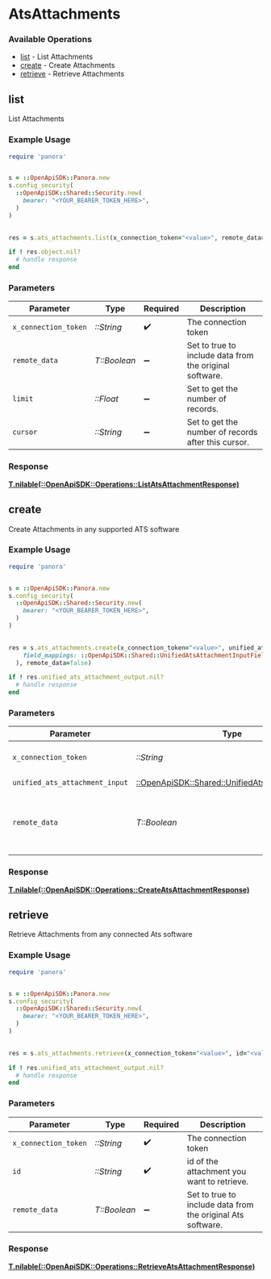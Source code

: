 # AtsAttachments


### Available Operations

* [list](#list) - List  Attachments
* [create](#create) - Create Attachments
* [retrieve](#retrieve) - Retrieve Attachments

## list

List  Attachments

### Example Usage

```ruby
require 'panora'


s = ::OpenApiSDK::Panora.new
s.config_security(
  ::OpenApiSDK::Shared::Security.new(
    bearer: "<YOUR_BEARER_TOKEN_HERE>",
  )
)

    
res = s.ats_attachments.list(x_connection_token="<value>", remote_data=false, limit=7685.78, cursor="<value>")

if ! res.object.nil?
  # handle response
end

```

### Parameters

| Parameter                                               | Type                                                    | Required                                                | Description                                             |
| ------------------------------------------------------- | ------------------------------------------------------- | ------------------------------------------------------- | ------------------------------------------------------- |
| `x_connection_token`                                    | *::String*                                              | :heavy_check_mark:                                      | The connection token                                    |
| `remote_data`                                           | *T::Boolean*                                            | :heavy_minus_sign:                                      | Set to true to include data from the original software. |
| `limit`                                                 | *::Float*                                               | :heavy_minus_sign:                                      | Set to get the number of records.                       |
| `cursor`                                                | *::String*                                              | :heavy_minus_sign:                                      | Set to get the number of records after this cursor.     |


### Response

**[T.nilable(::OpenApiSDK::Operations::ListAtsAttachmentResponse)](../../models/operations/listatsattachmentresponse.md)**


## create

Create Attachments in any supported ATS software

### Example Usage

```ruby
require 'panora'


s = ::OpenApiSDK::Panora.new
s.config_security(
  ::OpenApiSDK::Shared::Security.new(
    bearer: "<YOUR_BEARER_TOKEN_HERE>",
  )
)

    
res = s.ats_attachments.create(x_connection_token="<value>", unified_ats_attachment_input=::OpenApiSDK::Shared::UnifiedAtsAttachmentInput.new(
    field_mappings: ::OpenApiSDK::Shared::UnifiedAtsAttachmentInputFieldMappings.new(),
  ), remote_data=false)

if ! res.unified_ats_attachment_output.nil?
  # handle response
end

```

### Parameters

| Parameter                                                                                           | Type                                                                                                | Required                                                                                            | Description                                                                                         |
| --------------------------------------------------------------------------------------------------- | --------------------------------------------------------------------------------------------------- | --------------------------------------------------------------------------------------------------- | --------------------------------------------------------------------------------------------------- |
| `x_connection_token`                                                                                | *::String*                                                                                          | :heavy_check_mark:                                                                                  | The connection token                                                                                |
| `unified_ats_attachment_input`                                                                      | [::OpenApiSDK::Shared::UnifiedAtsAttachmentInput](../../models/shared/unifiedatsattachmentinput.md) | :heavy_check_mark:                                                                                  | N/A                                                                                                 |
| `remote_data`                                                                                       | *T::Boolean*                                                                                        | :heavy_minus_sign:                                                                                  | Set to true to include data from the original Ats software.                                         |


### Response

**[T.nilable(::OpenApiSDK::Operations::CreateAtsAttachmentResponse)](../../models/operations/createatsattachmentresponse.md)**


## retrieve

Retrieve Attachments from any connected Ats software

### Example Usage

```ruby
require 'panora'


s = ::OpenApiSDK::Panora.new
s.config_security(
  ::OpenApiSDK::Shared::Security.new(
    bearer: "<YOUR_BEARER_TOKEN_HERE>",
  )
)

    
res = s.ats_attachments.retrieve(x_connection_token="<value>", id="<value>", remote_data=false)

if ! res.unified_ats_attachment_output.nil?
  # handle response
end

```

### Parameters

| Parameter                                                   | Type                                                        | Required                                                    | Description                                                 |
| ----------------------------------------------------------- | ----------------------------------------------------------- | ----------------------------------------------------------- | ----------------------------------------------------------- |
| `x_connection_token`                                        | *::String*                                                  | :heavy_check_mark:                                          | The connection token                                        |
| `id`                                                        | *::String*                                                  | :heavy_check_mark:                                          | id of the attachment you want to retrieve.                  |
| `remote_data`                                               | *T::Boolean*                                                | :heavy_minus_sign:                                          | Set to true to include data from the original Ats software. |


### Response

**[T.nilable(::OpenApiSDK::Operations::RetrieveAtsAttachmentResponse)](../../models/operations/retrieveatsattachmentresponse.md)**

